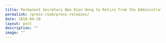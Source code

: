 ```yaml
---
title: Permanent Secretary Neo Kian Hong to Retire from the Administrative Service
permalink: /press-room/press-releases/
date: 2018-04-18
layout: post
description: ""
image: ""
---
```

